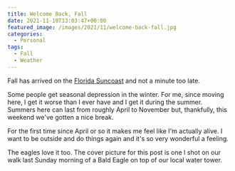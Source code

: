 ```yaml
---
title: Welcome Back, Fall
date: 2021-11-10T13:03:47+00:00
featured_image: /images/2021/11/welcome-back-fall.jpg
categories:
  - Personal
tags:
  - Fall
  - Weather
---
```


Fall has arrived on the [Florida Suncoast][1] and not a minute too late.

Some people get seasonal depression in the winter. For me, since moving here, I get it worse than I ever have and I get it during the summer. Summers here can last from roughly April to November but, thankfully, this weekend we've gotten a nice break.

For the first time since April or so it makes me feel like I'm actually alive. I want to be outside and do things again and it's so very wonderful a feeling.

The eagles love it too. The cover picture for this post is one I shot on our walk last Sunday morning of a Bald Eagle on top of our local water tower.

 [1]: https://en.wikipedia.org/wiki/Florida_Suncoast